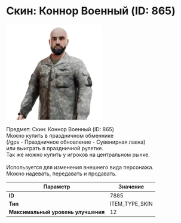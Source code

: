 # Скин: Коннор Военный (ID: 865)

![Item Image](../img/7885.webp?raw=true)

Предмет: Скин: Коннор Военный (ID: 865)<br>Можно купить в праздничном обменнике<br>(/gps - Праздничное обновление - Сувенирная лавка)<br>или выиграть в праздничной рулетке.<br>Так же можно купить у игроков на центральном рынке.<br><br>Используется для изменения внешнего вида персонажа.<br>Можно надевать, передавать и продавать.


| Параметр | Значение |
|----------|----------|
| **ID** | 7885 |
| **Тип** | ITEM_TYPE_SKIN |
| **Максимальный уровень улучшения** | 12 |

